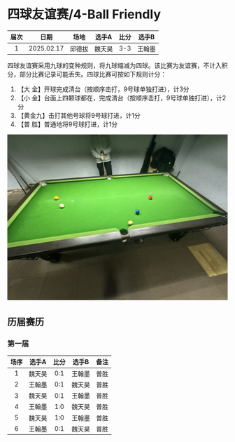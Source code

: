 # 四球友谊赛/4-Ball Friendly

| 届次 | 日期        | 场地   | 选手A  | 比分 | 选手B |
| :--: | :--------: | :----: | :---: | :-: | :----: |
| 1    | 2025.02.17 | 邱德拔 | 魏天昊 | 3-3 | 王翰墨 |

四球友谊赛采用九球的变种规则，将九球缩减为四球。该比赛为友谊赛，不计入积分，部分比赛记录可能丢失。四球比赛可按如下规则计分：

1. 【大  金】开球完成清台（按顺序击打，9号球单独打进），计3分
2. 【小  金】台面上四颗球都在，完成清台（按顺序击打，9号球单独打进），计2分
3. 【黄金九】击打其他号球将9号球打进，计1分
4. 【普  胜】普通地将9号球打进，计1分

![](./img/4-ball_friendly.jpg)


## 历届赛历

### 第一届

| 场序 | 选手A  | 比分 | 选手B  | 备注  |
| :--: | :----: | :-: | :----: | :---: |
| 1    | 魏天昊 | 0:1 | 王翰墨 | 普胜   |
| 2    | 王翰墨 | 0:1 | 魏天昊 | 普胜   |
| 3    | 魏天昊 | 0:1 | 王翰墨 | 普胜   |
| 4    | 王翰墨 | 1:0 | 魏天昊 | 普胜   |
| 5    | 魏天昊 | 1:0 | 王翰墨 | 普胜   |
| 6    | 王翰墨 | 0:1 | 魏天昊 | 普胜   |
